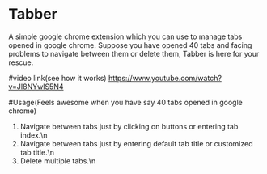# Tabber
A simple google chrome extension which you can use to manage tabs opened in google chrome. Suppose you have opened 40 tabs and facing problems to navigate between them or delete them, Tabber is here for your rescue.

#video link(see how it works)
https://www.youtube.com/watch?v=JI8NYwlS5N4

#Usage(Feels awesome when you have say 40 tabs opened in google chrome)
1) Navigate between tabs just by clicking on buttons or entering tab index.\n
2) Navigate between tabs just by entering default tab title or customized tab title.\n
3) Delete multiple tabs.\n

